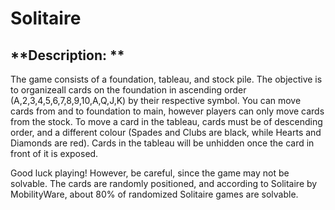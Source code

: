 # Solitaire

## **Description: **
The game consists of a foundation, tableau, and stock pile. The objective is to 
organizeall cards on the foundation in ascending order (A,2,3,4,5,6,7,8,9,10,A,Q,J,K) by 
their respective symbol. You can move cards from and to foundation to main, however players can
only move cards from the stock. To move a card in the tableau, cards must be of descending order,
and a different colour (Spades and Clubs are black, while Hearts and Diamonds are red). Cards in 
the tableau will be unhidden once the card in front of it is exposed. 

Good luck playing! However, be careful, since the game may not be solvable. The cards are
randomly positioned, and according to Solitaire by MobilityWare, about 80% of randomized Solitaire 
games are solvable. 
